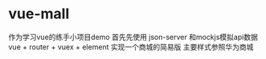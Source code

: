 # vue-mall

作为学习vue的练手小项目demo
首先先使用 json-server 和mockjs模拟api数据
vue + router + vuex + element 实现一个商城的简易版 主要样式参照华为商城

